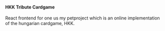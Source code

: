 #### HKK Tribute Cardgame

React frontend for one us my petproject which is an online implementation of the hungarian cardgame, HKK.
